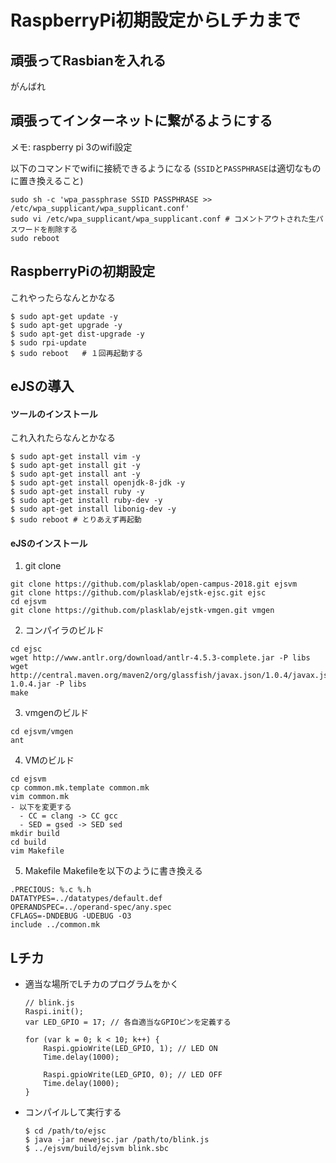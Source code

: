 # RaspberryPi初期設定からLチカまで

## 頑張ってRasbianを入れる
がんばれ


## 頑張ってインターネットに繋がるようにする

メモ: raspberry pi 3のwifi設定

以下のコマンドでwifiに接続できるようになる
(`SSID`と`PASSPHRASE`は適切なものに置き換えること)
```
sudo sh -c 'wpa_passphrase SSID PASSPHRASE >> /etc/wpa_supplicant/wpa_supplicant.conf'
sudo vi /etc/wpa_supplicant/wpa_supplicant.conf # コメントアウトされた生パスワードを削除する
sudo reboot
```


## RaspberryPiの初期設定
これやったらなんとかなる
```
$ sudo apt-get update -y
$ sudo apt-get upgrade -y
$ sudo apt-get dist-upgrade -y
$ sudo rpi-update
$ sudo reboot   # １回再起動する
```


## eJSの導入
#### ツールのインストール

  これ入れたらなんとかなる
  ```
  $ sudo apt-get install vim -y
  $ sudo apt-get install git -y
  $ sudo apt-get install ant -y
  $ sudo apt-get install openjdk-8-jdk -y
  $ sudo apt-get install ruby -y
  $ sudo apt-get install ruby-dev -y
  $ sudo apt-get install libonig-dev -y
  $ sudo reboot # とりあえず再起動
  ```
#### eJSのインストール
  1. git clone
  ```
  git clone https://github.com/plasklab/open-campus-2018.git ejsvm
  git clone https://github.com/plasklab/ejstk-ejsc.git ejsc
  cd ejsvm
  git clone https://github.com/plasklab/ejstk-vmgen.git vmgen
  ```

  2. コンパイラのビルド
  ```
  cd ejsc
  wget http://www.antlr.org/download/antlr-4.5.3-complete.jar -P libs
  wget http://central.maven.org/maven2/org/glassfish/javax.json/1.0.4/javax.json-1.0.4.jar -P libs
  make
  ```

  3. vmgenのビルド
  ```
  cd ejsvm/vmgen
  ant
  ```

  4. VMのビルド
  ```
  cd ejsvm
  cp common.mk.template common.mk
  vim common.mk
  - 以下を変更する
    - CC = clang -> CC gcc
    - SED = gsed -> SED sed
  mkdir build
  cd build
  vim Makefile
  ```

  5. Makefile
  Makefileを以下のように書き換える
  ```
  .PRECIOUS: %.c %.h
  DATATYPES=../datatypes/default.def
  OPERANDSPEC=../operand-spec/any.spec
  CFLAGS=-DNDEBUG -UDEBUG -O3
  include ../common.mk
  ```


## Lチカ

* 適当な場所でLチカのプログラムをかく
  ```
  // blink.js
  Raspi.init();
  var LED_GPIO = 17; // 各自適当なGPIOピンを定義する

  for (var k = 0; k < 10; k++) {
      Raspi.gpioWrite(LED_GPIO, 1); // LED ON
      Time.delay(1000);

      Raspi.gpioWrite(LED_GPIO, 0); // LED OFF
      Time.delay(1000);
  }
  ```

* コンパイルして実行する
  ```
  $ cd /path/to/ejsc
  $ java -jar newejsc.jar /path/to/blink.js
  $ ../ejsvm/build/ejsvm blink.sbc
  ```

